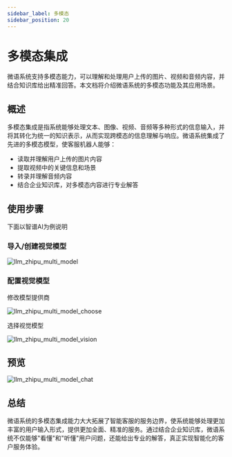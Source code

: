 ```yaml
---
sidebar_label: 多模态
sidebar_position: 20
---
```


# 多模态集成

微语系统支持多模态能力，可以理解和处理用户上传的图片、视频和音频内容，并结合知识库给出精准回答。本文档将介绍微语系统的多模态功能及其应用场景。

## 概述

多模态集成是指系统能够处理文本、图像、视频、音频等多种形式的信息输入，并将其转化为统一的知识表示，从而实现跨模态的信息理解与响应。微语系统集成了先进的多模态模型，使客服机器人能够：

- 读取并理解用户上传的图片内容
- 提取视频中的关键信息和场景
- 转录并理解音频内容
- 结合企业知识库，对多模态内容进行专业解答

## 使用步骤

下面以智谱AI为例说明

### 导入/创建视觉模型

![llm_zhipu_multi_model](/img/provider/multimodel/llm_zhipu_multi_model.png)

### 配置视觉模型

修改模型提供商

![llm_zhipu_multi_model_choose](/img/provider/multimodel/llm_zhipu_multi_model_choose.png)

选择视觉模型

![llm_zhipu_multi_model_vision](/img/provider/multimodel/llm_zhipu_multi_model_vision.png)

## 预览

![llm_zhipu_multi_model_chat](/img/provider/multimodel/llm_zhipu_multi_model_chat.png)

## 总结

微语系统的多模态集成能力大大拓展了智能客服的服务边界，使系统能够处理更加丰富的用户输入形式，提供更加全面、精准的服务。通过结合企业知识库，微语系统不仅能够"看懂"和"听懂"用户问题，还能给出专业的解答，真正实现智能化的客户服务体验。
